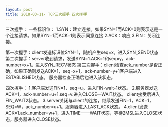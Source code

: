 ```yaml
---
layout: post
title: 2018-03-11- TCP三次握手 四次挥手
---
```


三次握手：
一些标识位：
1.SYN：建立连接。如果SYN=1而ACK=0则表示这是一个连接请求。如果SYN=1而ACK=1则表示同意连接
2.ACK：响应
3.FIN：关闭连接。

第一次握手：client发送标识位SYN=1，随机产生seq=x。进入SYN_SEND状态
第二次握手：server收到请求，发送SYN=1.ACK=1和seq=y。ack-number=x+1。进入SYN_RECV状态
第三次握手：client检查ack_number是否正确，如果正确则发送ACK=1，seq=x+1，ack-number=y+1客户端进入ESTABLISHED状态。
服务器检查正确后也进入该状态。


四次挥手：
1.客户端发送FIN=1，seq=u。进入FIN-wait-1状态。
2.服务器发送ACK=1，ack-number=u+1.seq=v.进入CLOSE—WAIT状态。  client接受后进入FIN_WAIT2状态。
3.server关闭与client的连接，继续发送FIN=1，ACK=1，SEQ=W，ack_number=u+1。服务器进入LAST_ACK状态。
4.client发送ACK=1.ack_number=w+1，进入TIME——WAIT状态，等待2MSL进入CLOSE状态，服务器进入CLOSE状态。